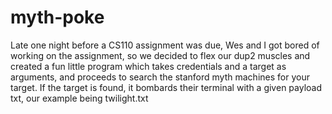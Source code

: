 # myth-poke

Late one night before a CS110 assignment was due, Wes and I got bored of working on the assignment, so we decided to flex our dup2 muscles and created a fun little program which takes credentials and a target as arguments, and proceeds to search the stanford myth machines for your target. If the target is found, it bombards their terminal with a given payload txt, our example being twilight.txt
